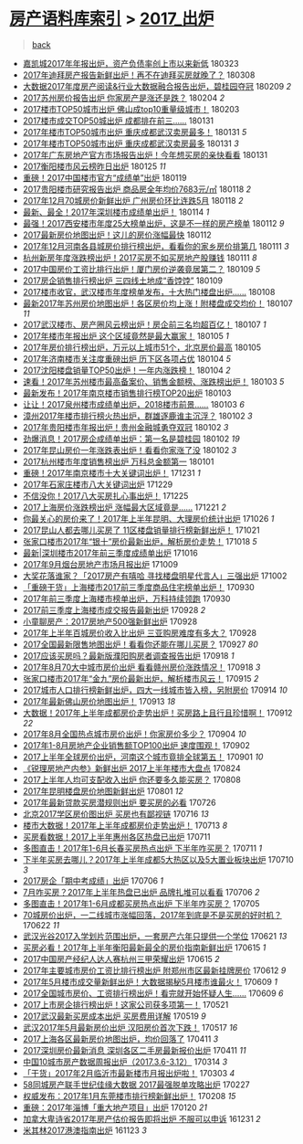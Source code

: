 [房产语料库索引](../../README.md)  > [2017_出炉](2017_出炉.md)
====
> [back](../README.md)

- [嘉凯城2017年年报出炉，资产负债率创上市以来新低](http://jkwz.applinzi.com/ittc/7083775488395052043.html#%E5%98%89%E5%87%AF%E5%9F%8E2017%E5%B9%B4%E5%B9%B4%E6%8A%A5%E5%87%BA%E7%82%89%EF%BC%8C%E8%B5%84%E4%BA%A7%E8%B4%9F%E5%80%BA%E7%8E%87%E5%88%9B%E4%B8%8A%E5%B8%82%E4%BB%A5%E6%9D%A5%E6%96%B0%E4%BD%8E) 180323  
- [2017年迪拜房产报告新鲜出炉！再不在迪拜买房就晚了？](http://jkwz.applinzi.com/ittc/7078166990013596689.html#2017%E5%B9%B4%E8%BF%AA%E6%8B%9C%E6%88%BF%E4%BA%A7%E6%8A%A5%E5%91%8A%E6%96%B0%E9%B2%9C%E5%87%BA%E7%82%89%EF%BC%81%E5%86%8D%E4%B8%8D%E5%9C%A8%E8%BF%AA%E6%8B%9C%E4%B9%B0%E6%88%BF%E5%B0%B1%E6%99%9A%E4%BA%86%EF%BC%9F) 180308  
- [大数据2017年度房产阅读&amp;行业大数据融合报告出炉，碧桂园夺冠](http://jkwz.applinzi.com/ittc/7068038651483522055.html#%E5%A4%A7%E6%95%B0%E6%8D%AE2017%E5%B9%B4%E5%BA%A6%E6%88%BF%E4%BA%A7%E9%98%85%E8%AF%BB%26amp%3B%E8%A1%8C%E4%B8%9A%E5%A4%A7%E6%95%B0%E6%8D%AE%E8%9E%8D%E5%90%88%E6%8A%A5%E5%91%8A%E5%87%BA%E7%82%89%EF%BC%8C%E7%A2%A7%E6%A1%82%E5%9B%AD%E5%A4%BA%E5%86%A0) 180209 *2* 
- [2017苏州房价报告出炉 你家房产是涨还是跌？](http://jkwz.applinzi.com/ittc/7066133875145573392.html#2017%E8%8B%8F%E5%B7%9E%E6%88%BF%E4%BB%B7%E6%8A%A5%E5%91%8A%E5%87%BA%E7%82%89+%E4%BD%A0%E5%AE%B6%E6%88%BF%E4%BA%A7%E6%98%AF%E6%B6%A8%E8%BF%98%E6%98%AF%E8%B7%8C%EF%BC%9F) 180204 *2* 
- [2017楼市TOP50城市出炉 佛山成top10重量级城市！](http://jkwz.applinzi.com/ittc/7065728574546248721.html#2017%E6%A5%BC%E5%B8%82TOP50%E5%9F%8E%E5%B8%82%E5%87%BA%E7%82%89+%E4%BD%9B%E5%B1%B1%E6%88%90top10%E9%87%8D%E9%87%8F%E7%BA%A7%E5%9F%8E%E5%B8%82%EF%BC%81) 180203  
- [2017楼市成交TOP50城出炉 成都排在前三……](http://jkwz.applinzi.com/ittc/7064768221817603079.html#2017%E6%A5%BC%E5%B8%82%E6%88%90%E4%BA%A4TOP50%E5%9F%8E%E5%87%BA%E7%82%89+%E6%88%90%E9%83%BD%E6%8E%92%E5%9C%A8%E5%89%8D%E4%B8%89%E2%80%A6%E2%80%A6) 180131  
- [2017年楼市TOP50城市出炉 重庆成都武汉卖房最多！](http://jkwz.applinzi.com/ittc/7064753549286573066.html#2017%E5%B9%B4%E6%A5%BC%E5%B8%82TOP50%E5%9F%8E%E5%B8%82%E5%87%BA%E7%82%89+%E9%87%8D%E5%BA%86%E6%88%90%E9%83%BD%E6%AD%A6%E6%B1%89%E5%8D%96%E6%88%BF%E6%9C%80%E5%A4%9A%EF%BC%81) 180131 *5* 
- [2017年楼市TOP50城市出炉 重庆成都武汉卖房最多](http://jkwz.applinzi.com/ittc/7064636763211826182.html#2017%E5%B9%B4%E6%A5%BC%E5%B8%82TOP50%E5%9F%8E%E5%B8%82%E5%87%BA%E7%82%89+%E9%87%8D%E5%BA%86%E6%88%90%E9%83%BD%E6%AD%A6%E6%B1%89%E5%8D%96%E6%88%BF%E6%9C%80%E5%A4%9A) 180131 *3* 
- [2017年广东房地产官方市场报告出炉！今年想买房的亲快看看](http://jkwz.applinzi.com/ittc/7064544522220864518.html#2017%E5%B9%B4%E5%B9%BF%E4%B8%9C%E6%88%BF%E5%9C%B0%E4%BA%A7%E5%AE%98%E6%96%B9%E5%B8%82%E5%9C%BA%E6%8A%A5%E5%91%8A%E5%87%BA%E7%82%89%EF%BC%81%E4%BB%8A%E5%B9%B4%E6%83%B3%E4%B9%B0%E6%88%BF%E7%9A%84%E4%BA%B2%E5%BF%AB%E7%9C%8B%E7%9C%8B) 180131  
- [2017衡阳楼市风云榜昨日出炉](http://jkwz.applinzi.com/ittc/7062511235805742096.html#2017%E8%A1%A1%E9%98%B3%E6%A5%BC%E5%B8%82%E9%A3%8E%E4%BA%91%E6%A6%9C%E6%98%A8%E6%97%A5%E5%87%BA%E7%82%89) 180125 *11* 
- [重磅！2017中国楼市官方“成绩单”出炉](http://jkwz.applinzi.com/ittc/7060216299018257419.html#%E9%87%8D%E7%A3%85%EF%BC%812017%E4%B8%AD%E5%9B%BD%E6%A5%BC%E5%B8%82%E5%AE%98%E6%96%B9%E2%80%9C%E6%88%90%E7%BB%A9%E5%8D%95%E2%80%9D%E5%87%BA%E7%82%89) 180119  
- [2017贵阳楼市研究报告出炉 商品房全年均价7683元/㎡](http://jkwz.applinzi.com/ittc/7059966994856543243.html#2017%E8%B4%B5%E9%98%B3%E6%A5%BC%E5%B8%82%E7%A0%94%E7%A9%B6%E6%8A%A5%E5%91%8A%E5%87%BA%E7%82%89+%E5%95%86%E5%93%81%E6%88%BF%E5%85%A8%E5%B9%B4%E5%9D%87%E4%BB%B77683%E5%85%83%2F%E3%8E%A1) 180118 *2* 
- [2017年12月70城房价新鲜出炉 广州房价环比连跌5月](http://jkwz.applinzi.com/ittc/7059861032648836107.html#2017%E5%B9%B412%E6%9C%8870%E5%9F%8E%E6%88%BF%E4%BB%B7%E6%96%B0%E9%B2%9C%E5%87%BA%E7%82%89+%E5%B9%BF%E5%B7%9E%E6%88%BF%E4%BB%B7%E7%8E%AF%E6%AF%94%E8%BF%9E%E8%B7%8C5%E6%9C%88) 180118 *2* 
- [最新、最全！2017年深圳楼市成绩单出炉！](http://jkwz.applinzi.com/ittc/7058396058634159120.html#%E6%9C%80%E6%96%B0%E3%80%81%E6%9C%80%E5%85%A8%EF%BC%812017%E5%B9%B4%E6%B7%B1%E5%9C%B3%E6%A5%BC%E5%B8%82%E6%88%90%E7%BB%A9%E5%8D%95%E5%87%BA%E7%82%89%EF%BC%81) 180114 *1* 
- [最强！2017西安楼市年度25大榜单出炉，这是不一样的房产榜单](http://jkwz.applinzi.com/ittc/7057797197670646790.html#%E6%9C%80%E5%BC%BA%EF%BC%812017%E8%A5%BF%E5%AE%89%E6%A5%BC%E5%B8%82%E5%B9%B4%E5%BA%A625%E5%A4%A7%E6%A6%9C%E5%8D%95%E5%87%BA%E7%82%89%EF%BC%8C%E8%BF%99%E6%98%AF%E4%B8%8D%E4%B8%80%E6%A0%B7%E7%9A%84%E6%88%BF%E4%BA%A7%E6%A6%9C%E5%8D%95) 180112 *9* 
- [2017最新房价地图出炉！这儿的房价涨幅最快](http://jkwz.applinzi.com/ittc/7057759879169573899.html#2017%E6%9C%80%E6%96%B0%E6%88%BF%E4%BB%B7%E5%9C%B0%E5%9B%BE%E5%87%BA%E7%82%89%EF%BC%81%E8%BF%99%E5%84%BF%E7%9A%84%E6%88%BF%E4%BB%B7%E6%B6%A8%E5%B9%85%E6%9C%80%E5%BF%AB) 180112  
- [2017年12月河南各县城房价排行榜出炉，看看你的家乡房价排第几](http://jkwz.applinzi.com/ittc/7057312200035664913.html#2017%E5%B9%B412%E6%9C%88%E6%B2%B3%E5%8D%97%E5%90%84%E5%8E%BF%E5%9F%8E%E6%88%BF%E4%BB%B7%E6%8E%92%E8%A1%8C%E6%A6%9C%E5%87%BA%E7%82%89%EF%BC%8C%E7%9C%8B%E7%9C%8B%E4%BD%A0%E7%9A%84%E5%AE%B6%E4%B9%A1%E6%88%BF%E4%BB%B7%E6%8E%92%E7%AC%AC%E5%87%A0) 180111 *3* 
- [杭州新房年度涨跌榜出炉！2017买房不如买房地产股赚钱](http://jkwz.applinzi.com/ittc/7057243112458421265.html#%E6%9D%AD%E5%B7%9E%E6%96%B0%E6%88%BF%E5%B9%B4%E5%BA%A6%E6%B6%A8%E8%B7%8C%E6%A6%9C%E5%87%BA%E7%82%89%EF%BC%812017%E4%B9%B0%E6%88%BF%E4%B8%8D%E5%A6%82%E4%B9%B0%E6%88%BF%E5%9C%B0%E4%BA%A7%E8%82%A1%E8%B5%9A%E9%92%B1) 180111 *8* 
- [2017中国房价工资比排行出炉！厦门房价逆袭竟居第二？](http://jkwz.applinzi.com/ittc/7056601725509567495.html#2017%E4%B8%AD%E5%9B%BD%E6%88%BF%E4%BB%B7%E5%B7%A5%E8%B5%84%E6%AF%94%E6%8E%92%E8%A1%8C%E5%87%BA%E7%82%89%EF%BC%81%E5%8E%A6%E9%97%A8%E6%88%BF%E4%BB%B7%E9%80%86%E8%A2%AD%E7%AB%9F%E5%B1%85%E7%AC%AC%E4%BA%8C%EF%BC%9F) 180109 *5* 
- [2017房企销售排行榜出炉 三四线土地成“香饽饽”](http://jkwz.applinzi.com/ittc/7056591022669169680.html#2017%E6%88%BF%E4%BC%81%E9%94%80%E5%94%AE%E6%8E%92%E8%A1%8C%E6%A6%9C%E5%87%BA%E7%82%89%C2%A0%E4%B8%89%E5%9B%9B%E7%BA%BF%E5%9C%9F%E5%9C%B0%E6%88%90%E2%80%9C%E9%A6%99%E9%A5%BD%E9%A5%BD%E2%80%9D) 180109  
- [2017楼市收官，武汉楼市年度榜单发布，十大热门楼盘出炉……](http://jkwz.applinzi.com/ittc/7056154165993014283.html#2017%E6%A5%BC%E5%B8%82%E6%94%B6%E5%AE%98%EF%BC%8C%E6%AD%A6%E6%B1%89%E6%A5%BC%E5%B8%82%E5%B9%B4%E5%BA%A6%E6%A6%9C%E5%8D%95%E5%8F%91%E5%B8%83%EF%BC%8C%E5%8D%81%E5%A4%A7%E7%83%AD%E9%97%A8%E6%A5%BC%E7%9B%98%E5%87%BA%E7%82%89%E2%80%A6%E2%80%A6) 180108  
- [最新2017年苏州房价地图出炉！各区房价均上涨！附楼盘成交均价！](http://jkwz.applinzi.com/ittc/7055921188449027088.html#%E6%9C%80%E6%96%B02017%E5%B9%B4%E8%8B%8F%E5%B7%9E%E6%88%BF%E4%BB%B7%E5%9C%B0%E5%9B%BE%E5%87%BA%E7%82%89%EF%BC%81%E5%90%84%E5%8C%BA%E6%88%BF%E4%BB%B7%E5%9D%87%E4%B8%8A%E6%B6%A8%EF%BC%81%E9%99%84%E6%A5%BC%E7%9B%98%E6%88%90%E4%BA%A4%E5%9D%87%E4%BB%B7%EF%BC%81) 180107 *11* 
- [2017武汉楼市、房产圈风云榜出炉！房企前三名均超百亿！](http://jkwz.applinzi.com/ittc/7055905730312274954.html#2017%E6%AD%A6%E6%B1%89%E6%A5%BC%E5%B8%82%E3%80%81%E6%88%BF%E4%BA%A7%E5%9C%88%E9%A3%8E%E4%BA%91%E6%A6%9C%E5%87%BA%E7%82%89%EF%BC%81%E6%88%BF%E4%BC%81%E5%89%8D%E4%B8%89%E5%90%8D%E5%9D%87%E8%B6%85%E7%99%BE%E4%BA%BF%EF%BC%81) 180107 *1* 
- [2017年楼市年报出炉 这个区域竟然是最大赢家！](http://jkwz.applinzi.com/ittc/7055232854621946886.html#2017%E5%B9%B4%E6%A5%BC%E5%B8%82%E5%B9%B4%E6%8A%A5%E5%87%BA%E7%82%89+%E8%BF%99%E4%B8%AA%E5%8C%BA%E5%9F%9F%E7%AB%9F%E7%84%B6%E6%98%AF%E6%9C%80%E5%A4%A7%E8%B5%A2%E5%AE%B6%EF%BC%81) 180105 *1* 
- [2017年房价排行榜出炉，万元以上城市51个，北京房价最高](http://jkwz.applinzi.com/ittc/7055040695931241483.html#2017%E5%B9%B4%E6%88%BF%E4%BB%B7%E6%8E%92%E8%A1%8C%E6%A6%9C%E5%87%BA%E7%82%89%EF%BC%8C%E4%B8%87%E5%85%83%E4%BB%A5%E4%B8%8A%E5%9F%8E%E5%B8%8251%E4%B8%AA%EF%BC%8C%E5%8C%97%E4%BA%AC%E6%88%BF%E4%BB%B7%E6%9C%80%E9%AB%98) 180105  
- [2017年济南楼市关注度重磅出炉 历下区各项占优](http://jkwz.applinzi.com/ittc/7054657949102769168.html#2017%E5%B9%B4%E6%B5%8E%E5%8D%97%E6%A5%BC%E5%B8%82%E5%85%B3%E6%B3%A8%E5%BA%A6%E9%87%8D%E7%A3%85%E5%87%BA%E7%82%89+%E5%8E%86%E4%B8%8B%E5%8C%BA%E5%90%84%E9%A1%B9%E5%8D%A0%E4%BC%98) 180104 *5* 
- [2017沈阳楼盘销量TOP50出炉！一年内涨跌榜！](http://jkwz.applinzi.com/ittc/7054648044211930122.html#2017%E6%B2%88%E9%98%B3%E6%A5%BC%E7%9B%98%E9%94%80%E9%87%8FTOP50%E5%87%BA%E7%82%89%EF%BC%81%E4%B8%80%E5%B9%B4%E5%86%85%E6%B6%A8%E8%B7%8C%E6%A6%9C%EF%BC%81) 180104 *2* 
- [速看！2017年苏州楼市最高备案价、销售金额榜、涨跌榜出炉！](http://jkwz.applinzi.com/ittc/7054479104605160465.html#%E9%80%9F%E7%9C%8B%EF%BC%812017%E5%B9%B4%E8%8B%8F%E5%B7%9E%E6%A5%BC%E5%B8%82%E6%9C%80%E9%AB%98%E5%A4%87%E6%A1%88%E4%BB%B7%E3%80%81%E9%94%80%E5%94%AE%E9%87%91%E9%A2%9D%E6%A6%9C%E3%80%81%E6%B6%A8%E8%B7%8C%E6%A6%9C%E5%87%BA%E7%82%89%EF%BC%81) 180103 *5* 
- [最新发布！2017年南京楼市销售排行榜TOP20出炉](http://jkwz.applinzi.com/ittc/7054412067077882891.html#%E6%9C%80%E6%96%B0%E5%8F%91%E5%B8%83%EF%BC%812017%E5%B9%B4%E5%8D%97%E4%BA%AC%E6%A5%BC%E5%B8%82%E9%94%80%E5%94%AE%E6%8E%92%E8%A1%8C%E6%A6%9CTOP20%E5%87%BA%E7%82%89) 180103  
- [让让！2017泉州楼市成绩单出炉，2018楼市前景……](http://jkwz.applinzi.com/ittc/7054088793378784262.html#%E8%AE%A9%E8%AE%A9%EF%BC%812017%E6%B3%89%E5%B7%9E%E6%A5%BC%E5%B8%82%E6%88%90%E7%BB%A9%E5%8D%95%E5%87%BA%E7%82%89%EF%BC%8C2018%E6%A5%BC%E5%B8%82%E5%89%8D%E6%99%AF%E2%80%A6%E2%80%A6) 180103 *6* 
- [漳州2017年楼市排行榜火热出炉，群雄逐鹿谁主沉浮？](http://jkwz.applinzi.com/ittc/7054108644172366865.html#%E6%BC%B3%E5%B7%9E2017%E5%B9%B4%E6%A5%BC%E5%B8%82%E6%8E%92%E8%A1%8C%E6%A6%9C%E7%81%AB%E7%83%AD%E5%87%BA%E7%82%89%EF%BC%8C%E7%BE%A4%E9%9B%84%E9%80%90%E9%B9%BF%E8%B0%81%E4%B8%BB%E6%B2%89%E6%B5%AE%EF%BC%9F) 180102 *3* 
- [2017年贵阳楼市年报出炉！贵州金融城勇夺双冠](http://jkwz.applinzi.com/ittc/7054016637773022218.html#2017%E5%B9%B4%E8%B4%B5%E9%98%B3%E6%A5%BC%E5%B8%82%E5%B9%B4%E6%8A%A5%E5%87%BA%E7%82%89%EF%BC%81%E8%B4%B5%E5%B7%9E%E9%87%91%E8%9E%8D%E5%9F%8E%E5%8B%87%E5%A4%BA%E5%8F%8C%E5%86%A0) 180102 *3* 
- [劲爆消息！2017房企成绩单出炉：第一名是碧桂园](http://jkwz.applinzi.com/ittc/7053940321178616839.html#%E5%8A%B2%E7%88%86%E6%B6%88%E6%81%AF%EF%BC%812017%E6%88%BF%E4%BC%81%E6%88%90%E7%BB%A9%E5%8D%95%E5%87%BA%E7%82%89%EF%BC%9A%E7%AC%AC%E4%B8%80%E5%90%8D%E6%98%AF%E7%A2%A7%E6%A1%82%E5%9B%AD) 180102 *19* 
- [2017年昆山房价一年涨跌表出炉！看看你家涨了没](http://jkwz.applinzi.com/ittc/7053879107681518602.html#2017%E5%B9%B4%E6%98%86%E5%B1%B1%E6%88%BF%E4%BB%B7%E4%B8%80%E5%B9%B4%E6%B6%A8%E8%B7%8C%E8%A1%A8%E5%87%BA%E7%82%89%EF%BC%81%E7%9C%8B%E7%9C%8B%E4%BD%A0%E5%AE%B6%E6%B6%A8%E4%BA%86%E6%B2%A1) 180102 *3* 
- [2017杭州楼市年度销售榜出炉 万科总金额第一](http://jkwz.applinzi.com/ittc/7053590578682397703.html#2017%E6%9D%AD%E5%B7%9E%E6%A5%BC%E5%B8%82%E5%B9%B4%E5%BA%A6%E9%94%80%E5%94%AE%E6%A6%9C%E5%87%BA%E7%82%89+%E4%B8%87%E7%A7%91%E6%80%BB%E9%87%91%E9%A2%9D%E7%AC%AC%E4%B8%80) 180101  
- [重磅！2017年南京楼市十大关键词出炉！](http://jkwz.applinzi.com/ittc/7053155148459672592.html#%E9%87%8D%E7%A3%85%EF%BC%812017%E5%B9%B4%E5%8D%97%E4%BA%AC%E6%A5%BC%E5%B8%82%E5%8D%81%E5%A4%A7%E5%85%B3%E9%94%AE%E8%AF%8D%E5%87%BA%E7%82%89%EF%BC%81) 171231 *1* 
- [2017年石家庄楼市八大关键词出炉](http://jkwz.applinzi.com/ittc/7052388777387885585.html#2017%E5%B9%B4%E7%9F%B3%E5%AE%B6%E5%BA%84%E6%A5%BC%E5%B8%82%E5%85%AB%E5%A4%A7%E5%85%B3%E9%94%AE%E8%AF%8D%E5%87%BA%E7%82%89) 171229  
- [不信没你！2017八大买房扎心事出炉！](http://jkwz.applinzi.com/ittc/7051093536340968465.html#%E4%B8%8D%E4%BF%A1%E6%B2%A1%E4%BD%A0%EF%BC%812017%E5%85%AB%E5%A4%A7%E4%B9%B0%E6%88%BF%E6%89%8E%E5%BF%83%E4%BA%8B%E5%87%BA%E7%82%89%EF%BC%81) 171225  
- [2017上海房价涨跌榜出炉 涨幅最大区域竟是……](http://jkwz.applinzi.com/ittc/7049549865963488273.html#2017%E4%B8%8A%E6%B5%B7%E6%88%BF%E4%BB%B7%E6%B6%A8%E8%B7%8C%E6%A6%9C%E5%87%BA%E7%82%89+%E6%B6%A8%E5%B9%85%E6%9C%80%E5%A4%A7%E5%8C%BA%E5%9F%9F%E7%AB%9F%E6%98%AF%E2%80%A6%E2%80%A6) 171221 *2* 
- [你最关心的房价来了！2017年上半年昆明、大理房价统计出炉](http://jkwz.applinzi.com/ittc/7028821558703948816.html#%E4%BD%A0%E6%9C%80%E5%85%B3%E5%BF%83%E7%9A%84%E6%88%BF%E4%BB%B7%E6%9D%A5%E4%BA%86%EF%BC%812017%E5%B9%B4%E4%B8%8A%E5%8D%8A%E5%B9%B4%E6%98%86%E6%98%8E%E3%80%81%E5%A4%A7%E7%90%86%E6%88%BF%E4%BB%B7%E7%BB%9F%E8%AE%A1%E5%87%BA%E7%82%89) 171026 *1* 
- [2017昆山人都去哪儿买房了 11区楼盘销量排行榜新鲜出炉！](http://jkwz.applinzi.com/ittc/7026920000185697296.html#2017%E6%98%86%E5%B1%B1%E4%BA%BA%E9%83%BD%E5%8E%BB%E5%93%AA%E5%84%BF%E4%B9%B0%E6%88%BF%E4%BA%86+11%E5%8C%BA%E6%A5%BC%E7%9B%98%E9%94%80%E9%87%8F%E6%8E%92%E8%A1%8C%E6%A6%9C%E6%96%B0%E9%B2%9C%E5%87%BA%E7%82%89%EF%BC%81) 171021  
- [张家口楼市2017年“银十”房价最新出炉，解析房价走势！](http://jkwz.applinzi.com/ittc/7025810532173612049.html#%E5%BC%A0%E5%AE%B6%E5%8F%A3%E6%A5%BC%E5%B8%822017%E5%B9%B4%E2%80%9C%E9%93%B6%E5%8D%81%E2%80%9D%E6%88%BF%E4%BB%B7%E6%9C%80%E6%96%B0%E5%87%BA%E7%82%89%EF%BC%8C%E8%A7%A3%E6%9E%90%E6%88%BF%E4%BB%B7%E8%B5%B0%E5%8A%BF%EF%BC%81) 171018 *5* 
- [最新|深圳楼市2017年前三季度成绩单出炉](http://jkwz.applinzi.com/ittc/7025077249563427856.html#%E6%9C%80%E6%96%B0%7C%E6%B7%B1%E5%9C%B3%E6%A5%BC%E5%B8%822017%E5%B9%B4%E5%89%8D%E4%B8%89%E5%AD%A3%E5%BA%A6%E6%88%90%E7%BB%A9%E5%8D%95%E5%87%BA%E7%82%89) 171016  
- [2017年9月烟台房地产市场月报出炉](http://jkwz.applinzi.com/ittc/7022488463021179920.html#2017%E5%B9%B49%E6%9C%88%E7%83%9F%E5%8F%B0%E6%88%BF%E5%9C%B0%E4%BA%A7%E5%B8%82%E5%9C%BA%E6%9C%88%E6%8A%A5%E5%87%BA%E7%82%89) 171009  
- [大奖花落谁家？「2017房产有嘻哈 寻找楼盘明星代言人」三强出炉](http://jkwz.applinzi.com/ittc/7019832279592076304.html#%E5%A4%A7%E5%A5%96%E8%8A%B1%E8%90%BD%E8%B0%81%E5%AE%B6%EF%BC%9F%E3%80%8C2017%E6%88%BF%E4%BA%A7%E6%9C%89%E5%98%BB%E5%93%88+%E5%AF%BB%E6%89%BE%E6%A5%BC%E7%9B%98%E6%98%8E%E6%98%9F%E4%BB%A3%E8%A8%80%E4%BA%BA%E3%80%8D%E4%B8%89%E5%BC%BA%E5%87%BA%E7%82%89) 171002  
- [「重磅干货」上海楼市2017前三季度商品住宅榜单出炉！](http://jkwz.applinzi.com/ittc/7019132221695460368.html#%E3%80%8C%E9%87%8D%E7%A3%85%E5%B9%B2%E8%B4%A7%E3%80%8D%E4%B8%8A%E6%B5%B7%E6%A5%BC%E5%B8%822017%E5%89%8D%E4%B8%89%E5%AD%A3%E5%BA%A6%E5%95%86%E5%93%81%E4%BD%8F%E5%AE%85%E6%A6%9C%E5%8D%95%E5%87%BA%E7%82%89%EF%BC%81) 170930  
- [2017年前三季度上海楼市榜单出炉，万科持续领跑](http://jkwz.applinzi.com/ittc/7019083705715524624.html#2017%E5%B9%B4%E5%89%8D%E4%B8%89%E5%AD%A3%E5%BA%A6%E4%B8%8A%E6%B5%B7%E6%A5%BC%E5%B8%82%E6%A6%9C%E5%8D%95%E5%87%BA%E7%82%89%EF%BC%8C%E4%B8%87%E7%A7%91%E6%8C%81%E7%BB%AD%E9%A2%86%E8%B7%91) 170930  
- [2017前三季度上海楼市成交报告最新出炉](http://jkwz.applinzi.com/ittc/7018400972869731344.html#2017%E5%89%8D%E4%B8%89%E5%AD%A3%E5%BA%A6%E4%B8%8A%E6%B5%B7%E6%A5%BC%E5%B8%82%E6%88%90%E4%BA%A4%E6%8A%A5%E5%91%8A%E6%9C%80%E6%96%B0%E5%87%BA%E7%82%89) 170928 *2* 
- [小童聊房产：2017房地产500强新鲜出炉](http://jkwz.applinzi.com/ittc/7018298650831356945.html#%E5%B0%8F%E7%AB%A5%E8%81%8A%E6%88%BF%E4%BA%A7%EF%BC%9A2017%E6%88%BF%E5%9C%B0%E4%BA%A7500%E5%BC%BA%E6%96%B0%E9%B2%9C%E5%87%BA%E7%82%89) 170928  
- [2017年上半年百城房价收入比出炉 三亚购房难度有多大？](http://jkwz.applinzi.com/ittc/7018270941879223313.html#2017%E5%B9%B4%E4%B8%8A%E5%8D%8A%E5%B9%B4%E7%99%BE%E5%9F%8E%E6%88%BF%E4%BB%B7%E6%94%B6%E5%85%A5%E6%AF%94%E5%87%BA%E7%82%89+%E4%B8%89%E4%BA%9A%E8%B4%AD%E6%88%BF%E9%9A%BE%E5%BA%A6%E6%9C%89%E5%A4%9A%E5%A4%A7%EF%BC%9F) 170928  
- [2017全国最新限售地图出炉！看看你还能在哪儿买房？](http://jkwz.applinzi.com/ittc/7018063928641455120.html#2017%E5%85%A8%E5%9B%BD%E6%9C%80%E6%96%B0%E9%99%90%E5%94%AE%E5%9C%B0%E5%9B%BE%E5%87%BA%E7%82%89%EF%BC%81%E7%9C%8B%E7%9C%8B%E4%BD%A0%E8%BF%98%E8%83%BD%E5%9C%A8%E5%93%AA%E5%84%BF%E4%B9%B0%E6%88%BF%EF%BC%9F) 170927 *80* 
- [2017应该买房吗？最新版濮阳购房者调查报告出炉](http://jkwz.applinzi.com/ittc/7014699784710128656.html#2017%E5%BA%94%E8%AF%A5%E4%B9%B0%E6%88%BF%E5%90%97%EF%BC%9F%E6%9C%80%E6%96%B0%E7%89%88%E6%BF%AE%E9%98%B3%E8%B4%AD%E6%88%BF%E8%80%85%E8%B0%83%E6%9F%A5%E6%8A%A5%E5%91%8A%E5%87%BA%E7%82%89) 170918 *1* 
- [2017年8月70大中城市房价出炉 看看赣州房价涨跌情况！](http://jkwz.applinzi.com/ittc/7014689879320167440.html#2017%E5%B9%B48%E6%9C%8870%E5%A4%A7%E4%B8%AD%E5%9F%8E%E5%B8%82%E6%88%BF%E4%BB%B7%E5%87%BA%E7%82%89+%E7%9C%8B%E7%9C%8B%E8%B5%A3%E5%B7%9E%E6%88%BF%E4%BB%B7%E6%B6%A8%E8%B7%8C%E6%83%85%E5%86%B5%EF%BC%81) 170918 *3* 
- [张家口楼市2017年“金九”房价最新出炉，解析楼市风云！](http://jkwz.applinzi.com/ittc/7013592733904798736.html#%E5%BC%A0%E5%AE%B6%E5%8F%A3%E6%A5%BC%E5%B8%822017%E5%B9%B4%E2%80%9C%E9%87%91%E4%B9%9D%E2%80%9D%E6%88%BF%E4%BB%B7%E6%9C%80%E6%96%B0%E5%87%BA%E7%82%89%EF%BC%8C%E8%A7%A3%E6%9E%90%E6%A5%BC%E5%B8%82%E9%A3%8E%E4%BA%91%EF%BC%81) 170915 *2* 
- [2017城市人口排行榜新鲜出炉，四大一线城市皆入榜，另附房价](http://jkwz.applinzi.com/ittc/7013182086209602576.html#2017%E5%9F%8E%E5%B8%82%E4%BA%BA%E5%8F%A3%E6%8E%92%E8%A1%8C%E6%A6%9C%E6%96%B0%E9%B2%9C%E5%87%BA%E7%82%89%EF%BC%8C%E5%9B%9B%E5%A4%A7%E4%B8%80%E7%BA%BF%E5%9F%8E%E5%B8%82%E7%9A%86%E5%85%A5%E6%A6%9C%EF%BC%8C%E5%8F%A6%E9%99%84%E6%88%BF%E4%BB%B7) 170914 *10* 
- [2017年最新佛山房价地图出炉！](http://jkwz.applinzi.com/ittc/7012713915031749649.html#2017%E5%B9%B4%E6%9C%80%E6%96%B0%E4%BD%9B%E5%B1%B1%E6%88%BF%E4%BB%B7%E5%9C%B0%E5%9B%BE%E5%87%BA%E7%82%89%EF%BC%81) 170913 *18* 
- [大数据！2017年上半年成都房价走势出炉！买房路上且行且珍惜啊！](http://jkwz.applinzi.com/ittc/7012404860434252816.html#%E5%A4%A7%E6%95%B0%E6%8D%AE%EF%BC%812017%E5%B9%B4%E4%B8%8A%E5%8D%8A%E5%B9%B4%E6%88%90%E9%83%BD%E6%88%BF%E4%BB%B7%E8%B5%B0%E5%8A%BF%E5%87%BA%E7%82%89%EF%BC%81%E4%B9%B0%E6%88%BF%E8%B7%AF%E4%B8%8A%E4%B8%94%E8%A1%8C%E4%B8%94%E7%8F%8D%E6%83%9C%E5%95%8A%EF%BC%81) 170912 *22* 
- [2017年8月全国热点城市房价出炉！你家房价多少？](http://jkwz.applinzi.com/ittc/7009483663811822608.html#2017%E5%B9%B48%E6%9C%88%E5%85%A8%E5%9B%BD%E7%83%AD%E7%82%B9%E5%9F%8E%E5%B8%82%E6%88%BF%E4%BB%B7%E5%87%BA%E7%82%89%EF%BC%81%E4%BD%A0%E5%AE%B6%E6%88%BF%E4%BB%B7%E5%A4%9A%E5%B0%91%EF%BC%9F) 170904 *10* 
- [2017年1-8月房地产企业销售额TOP100出炉 速度围观！](http://jkwz.applinzi.com/ittc/7008635898441499665.html#2017%E5%B9%B41-8%E6%9C%88%E6%88%BF%E5%9C%B0%E4%BA%A7%E4%BC%81%E4%B8%9A%E9%94%80%E5%94%AE%E9%A2%9DTOP100%E5%87%BA%E7%82%89+%E9%80%9F%E5%BA%A6%E5%9B%B4%E8%A7%82%EF%BC%81) 170902  
- [2017上半年全球房价出炉，河南这个城市竟排全球第五！](http://jkwz.applinzi.com/ittc/7008406818253177873.html#2017%E4%B8%8A%E5%8D%8A%E5%B9%B4%E5%85%A8%E7%90%83%E6%88%BF%E4%BB%B7%E5%87%BA%E7%82%89%EF%BC%8C%E6%B2%B3%E5%8D%97%E8%BF%99%E4%B8%AA%E5%9F%8E%E5%B8%82%E7%AB%9F%E6%8E%92%E5%85%A8%E7%90%83%E7%AC%AC%E4%BA%94%EF%BC%81) 170901 *10* 
- [《锐理房地产内参》新鲜出炉 2017上半年楼市大盘点](http://jkwz.applinzi.com/ittc/7005298529923499024.html#%E3%80%8A%E9%94%90%E7%90%86%E6%88%BF%E5%9C%B0%E4%BA%A7%E5%86%85%E5%8F%82%E3%80%8B%E6%96%B0%E9%B2%9C%E5%87%BA%E7%82%89+2017%E4%B8%8A%E5%8D%8A%E5%B9%B4%E6%A5%BC%E5%B8%82%E5%A4%A7%E7%9B%98%E7%82%B9) 170824  
- [2017上半年人均可支配收入出炉 你还要多久能买房？](http://jkwz.applinzi.com/ittc/6999437596093318160.html#2017%E4%B8%8A%E5%8D%8A%E5%B9%B4%E4%BA%BA%E5%9D%87%E5%8F%AF%E6%94%AF%E9%85%8D%E6%94%B6%E5%85%A5%E5%87%BA%E7%82%89+%E4%BD%A0%E8%BF%98%E8%A6%81%E5%A4%9A%E4%B9%85%E8%83%BD%E4%B9%B0%E6%88%BF%EF%BC%9F) 170808  
- [2017年昆明楼盘房价地图新鲜出炉](http://jkwz.applinzi.com/ittc/6996887522645640208.html#2017%E5%B9%B4%E6%98%86%E6%98%8E%E6%A5%BC%E7%9B%98%E6%88%BF%E4%BB%B7%E5%9C%B0%E5%9B%BE%E6%96%B0%E9%B2%9C%E5%87%BA%E7%82%89) 170801 *12* 
- [2017年最新贷款买房潜规则出炉 要买房的必看](http://jkwz.applinzi.com/ittc/6994416871989052177.html#2017%E5%B9%B4%E6%9C%80%E6%96%B0%E8%B4%B7%E6%AC%BE%E4%B9%B0%E6%88%BF%E6%BD%9C%E8%A7%84%E5%88%99%E5%87%BA%E7%82%89+%E8%A6%81%E4%B9%B0%E6%88%BF%E7%9A%84%E5%BF%85%E7%9C%8B) 170726  
- [北京2017学区房价图出炉 买房也有鄙视链](http://jkwz.applinzi.com/ittc/6990898707372180496.html#%E5%8C%97%E4%BA%AC2017%E5%AD%A6%E5%8C%BA%E6%88%BF%E4%BB%B7%E5%9B%BE%E5%87%BA%E7%82%89+%E4%B9%B0%E6%88%BF%E4%B9%9F%E6%9C%89%E9%84%99%E8%A7%86%E9%93%BE) 170716 *13* 
- [楼市大数据！2017年上半年成都房价走势出炉！](http://jkwz.applinzi.com/ittc/6989830145962411024.html#%E6%A5%BC%E5%B8%82%E5%A4%A7%E6%95%B0%E6%8D%AE%EF%BC%812017%E5%B9%B4%E4%B8%8A%E5%8D%8A%E5%B9%B4%E6%88%90%E9%83%BD%E6%88%BF%E4%BB%B7%E8%B5%B0%E5%8A%BF%E5%87%BA%E7%82%89%EF%BC%81) 170713 *8* 
- [买房看数据！2017上半年惠州各区热盘已出炉](http://jkwz.applinzi.com/ittc/6988910515202819088.html#%E4%B9%B0%E6%88%BF%E7%9C%8B%E6%95%B0%E6%8D%AE%EF%BC%812017%E4%B8%8A%E5%8D%8A%E5%B9%B4%E6%83%A0%E5%B7%9E%E5%90%84%E5%8C%BA%E7%83%AD%E7%9B%98%E5%B7%B2%E5%87%BA%E7%82%89) 170711  
- [多图直击！2017年1-6月长春买房热点出炉 下半年咋买房？](http://jkwz.applinzi.com/ittc/6988910579337921552.html#%E5%A4%9A%E5%9B%BE%E7%9B%B4%E5%87%BB%EF%BC%812017%E5%B9%B41-6%E6%9C%88%E9%95%BF%E6%98%A5%E4%B9%B0%E6%88%BF%E7%83%AD%E7%82%B9%E5%87%BA%E7%82%89+%E4%B8%8B%E5%8D%8A%E5%B9%B4%E5%92%8B%E4%B9%B0%E6%88%BF%EF%BC%9F) 170711 *1* 
- [下半年买房去哪儿？2017年上半年成都5大热区以及5大置业板块出炉](http://jkwz.applinzi.com/ittc/6988685755336360977.html#%E4%B8%8B%E5%8D%8A%E5%B9%B4%E4%B9%B0%E6%88%BF%E5%8E%BB%E5%93%AA%E5%84%BF%EF%BC%9F2017%E5%B9%B4%E4%B8%8A%E5%8D%8A%E5%B9%B4%E6%88%90%E9%83%BD5%E5%A4%A7%E7%83%AD%E5%8C%BA%E4%BB%A5%E5%8F%8A5%E5%A4%A7%E7%BD%AE%E4%B8%9A%E6%9D%BF%E5%9D%97%E5%87%BA%E7%82%89) 170710 *3* 
- [2017房企「期中考成绩」出炉](http://jkwz.applinzi.com/ittc/6987117867341186053.html#2017%E6%88%BF%E4%BC%81%E3%80%8C%E6%9C%9F%E4%B8%AD%E8%80%83%E6%88%90%E7%BB%A9%E3%80%8D%E5%87%BA%E7%82%89) 170706 *1* 
- [7月咋买房？2017年上半年热盘已出炉 品牌扎堆可以看看](http://jkwz.applinzi.com/ittc/6987111648597640209.html#7%E6%9C%88%E5%92%8B%E4%B9%B0%E6%88%BF%EF%BC%9F2017%E5%B9%B4%E4%B8%8A%E5%8D%8A%E5%B9%B4%E7%83%AD%E7%9B%98%E5%B7%B2%E5%87%BA%E7%82%89+%E5%93%81%E7%89%8C%E6%89%8E%E5%A0%86%E5%8F%AF%E4%BB%A5%E7%9C%8B%E7%9C%8B) 170706 *2* 
- [多图直击！2017年1-6月成都买房热点出炉 下半年咋买房？](http://jkwz.applinzi.com/ittc/6986734589417358352.html#%E5%A4%9A%E5%9B%BE%E7%9B%B4%E5%87%BB%EF%BC%812017%E5%B9%B41-6%E6%9C%88%E6%88%90%E9%83%BD%E4%B9%B0%E6%88%BF%E7%83%AD%E7%82%B9%E5%87%BA%E7%82%89+%E4%B8%8B%E5%8D%8A%E5%B9%B4%E5%92%8B%E4%B9%B0%E6%88%BF%EF%BC%9F) 170705  
- [70城房价出炉，一二线城市涨幅回落，2017年到底是不是买房的好时机？](http://jkwz.applinzi.com/ittc/6982004391115490309.html#70%E5%9F%8E%E6%88%BF%E4%BB%B7%E5%87%BA%E7%82%89%EF%BC%8C%E4%B8%80%E4%BA%8C%E7%BA%BF%E5%9F%8E%E5%B8%82%E6%B6%A8%E5%B9%85%E5%9B%9E%E8%90%BD%EF%BC%8C2017%E5%B9%B4%E5%88%B0%E5%BA%95%E6%98%AF%E4%B8%8D%E6%98%AF%E4%B9%B0%E6%88%BF%E7%9A%84%E5%A5%BD%E6%97%B6%E6%9C%BA%EF%BC%9F) 170622 *11* 
- [武汉光谷2017入学划片范围出炉，一套房产六年只提供一个学位](http://jkwz.applinzi.com/ittc/6981748564244825093.html#%E6%AD%A6%E6%B1%89%E5%85%89%E8%B0%B72017%E5%85%A5%E5%AD%A6%E5%88%92%E7%89%87%E8%8C%83%E5%9B%B4%E5%87%BA%E7%82%89%EF%BC%8C%E4%B8%80%E5%A5%97%E6%88%BF%E4%BA%A7%E5%85%AD%E5%B9%B4%E5%8F%AA%E6%8F%90%E4%BE%9B%E4%B8%80%E4%B8%AA%E5%AD%A6%E4%BD%8D) 170621 *13* 
- [买房必看！2017年上半年衡阳最新最全的房价指南新鲜出炉](http://jkwz.applinzi.com/ittc/6979455547043480580.html#%E4%B9%B0%E6%88%BF%E5%BF%85%E7%9C%8B%EF%BC%812017%E5%B9%B4%E4%B8%8A%E5%8D%8A%E5%B9%B4%E8%A1%A1%E9%98%B3%E6%9C%80%E6%96%B0%E6%9C%80%E5%85%A8%E7%9A%84%E6%88%BF%E4%BB%B7%E6%8C%87%E5%8D%97%E6%96%B0%E9%B2%9C%E5%87%BA%E7%82%89) 170615 *1* 
- [2017中国房产经纪人达人赛杭州三甲荣耀出炉](http://jkwz.applinzi.com/ittc/6979423354334217221.html#2017%E4%B8%AD%E5%9B%BD%E6%88%BF%E4%BA%A7%E7%BB%8F%E7%BA%AA%E4%BA%BA%E8%BE%BE%E4%BA%BA%E8%B5%9B%E6%9D%AD%E5%B7%9E%E4%B8%89%E7%94%B2%E8%8D%A3%E8%80%80%E5%87%BA%E7%82%89) 170615 *2* 
- [2017年主要城市房价工资比排行榜出炉 附郑州市区最新挂牌房价](http://jkwz.applinzi.com/ittc/6978287075307553797.html#2017%E5%B9%B4%E4%B8%BB%E8%A6%81%E5%9F%8E%E5%B8%82%E6%88%BF%E4%BB%B7%E5%B7%A5%E8%B5%84%E6%AF%94%E6%8E%92%E8%A1%8C%E6%A6%9C%E5%87%BA%E7%82%89+%E9%99%84%E9%83%91%E5%B7%9E%E5%B8%82%E5%8C%BA%E6%9C%80%E6%96%B0%E6%8C%82%E7%89%8C%E6%88%BF%E4%BB%B7) 170612 *9* 
- [2017年5月楼市成交量新鲜出炉！大数据揭秘5月楼市谁最火！](http://jkwz.applinzi.com/ittc/6977217693034742789.html#2017%E5%B9%B45%E6%9C%88%E6%A5%BC%E5%B8%82%E6%88%90%E4%BA%A4%E9%87%8F%E6%96%B0%E9%B2%9C%E5%87%BA%E7%82%89%EF%BC%81%E5%A4%A7%E6%95%B0%E6%8D%AE%E6%8F%AD%E7%A7%985%E6%9C%88%E6%A5%BC%E5%B8%82%E8%B0%81%E6%9C%80%E7%81%AB%EF%BC%81) 170609 *1* 
- [2017全国城市房价、工资排行榜出炉！看完就开始怀疑人生……](http://jkwz.applinzi.com/ittc/6977186833438868485.html#2017%E5%85%A8%E5%9B%BD%E5%9F%8E%E5%B8%82%E6%88%BF%E4%BB%B7%E3%80%81%E5%B7%A5%E8%B5%84%E6%8E%92%E8%A1%8C%E6%A6%9C%E5%87%BA%E7%82%89%EF%BC%81%E7%9C%8B%E5%AE%8C%E5%B0%B1%E5%BC%80%E5%A7%8B%E6%80%80%E7%96%91%E4%BA%BA%E7%94%9F%E2%80%A6%E2%80%A6) 170609 *6* 
- [2017上市房企排行榜出炉！这家公司获多项第一！](http://jkwz.applinzi.com/ittc/6970097393033806852.html#2017%E4%B8%8A%E5%B8%82%E6%88%BF%E4%BC%81%E6%8E%92%E8%A1%8C%E6%A6%9C%E5%87%BA%E7%82%89%EF%BC%81%E8%BF%99%E5%AE%B6%E5%85%AC%E5%8F%B8%E8%8E%B7%E5%A4%9A%E9%A1%B9%E7%AC%AC%E4%B8%80%EF%BC%81) 170521  
- [2017武汉最新买房成本出炉 买房费用详解](http://jkwz.applinzi.com/ittc/6969316153519244293.html#2017%E6%AD%A6%E6%B1%89%E6%9C%80%E6%96%B0%E4%B9%B0%E6%88%BF%E6%88%90%E6%9C%AC%E5%87%BA%E7%82%89+%E4%B9%B0%E6%88%BF%E8%B4%B9%E7%94%A8%E8%AF%A6%E8%A7%A3) 170519 *9* 
- [武汉2017年5月最新房价出炉 汉阳房价首次下跌！](http://jkwz.applinzi.com/ittc/6968666756313777157.html#%E6%AD%A6%E6%B1%892017%E5%B9%B45%E6%9C%88%E6%9C%80%E6%96%B0%E6%88%BF%E4%BB%B7%E5%87%BA%E7%82%89+%E6%B1%89%E9%98%B3%E6%88%BF%E4%BB%B7%E9%A6%96%E6%AC%A1%E4%B8%8B%E8%B7%8C%EF%BC%81) 170517 *16* 
- [2017上海各区最新房价地图出炉，均价回落了](http://jkwz.applinzi.com/ittc/6955239809776878596.html#2017%E4%B8%8A%E6%B5%B7%E5%90%84%E5%8C%BA%E6%9C%80%E6%96%B0%E6%88%BF%E4%BB%B7%E5%9C%B0%E5%9B%BE%E5%87%BA%E7%82%89%EF%BC%8C%E5%9D%87%E4%BB%B7%E5%9B%9E%E8%90%BD%E4%BA%86) 170411 *3* 
- [2017深圳房价最新消息 深圳各区二手房最新报价出炉](http://jkwz.applinzi.com/ittc/6955207139504161796.html#2017%E6%B7%B1%E5%9C%B3%E6%88%BF%E4%BB%B7%E6%9C%80%E6%96%B0%E6%B6%88%E6%81%AF+%E6%B7%B1%E5%9C%B3%E5%90%84%E5%8C%BA%E4%BA%8C%E6%89%8B%E6%88%BF%E6%9C%80%E6%96%B0%E6%8A%A5%E4%BB%B7%E5%87%BA%E7%82%89) 170411 *11* 
- [中国10城市房产数据周报出炉（2017.3.6-3.12）](http://jkwz.applinzi.com/ittc/6944831073086342149.html#%E4%B8%AD%E5%9B%BD10%E5%9F%8E%E5%B8%82%E6%88%BF%E4%BA%A7%E6%95%B0%E6%8D%AE%E5%91%A8%E6%8A%A5%E5%87%BA%E7%82%89%EF%BC%882017.3.6-3.12%EF%BC%89) 170314 *3* 
- [「干货」2017年2月临沂市最新楼市月报出炉啦！](http://jkwz.applinzi.com/ittc/6940734883000484868.html#%E3%80%8C%E5%B9%B2%E8%B4%A7%E3%80%8D2017%E5%B9%B42%E6%9C%88%E4%B8%B4%E6%B2%82%E5%B8%82%E6%9C%80%E6%96%B0%E6%A5%BC%E5%B8%82%E6%9C%88%E6%8A%A5%E5%87%BA%E7%82%89%E5%95%A6%EF%BC%81) 170303 *4* 
- [58同城房产联手世纪佳缘大数据 2017最强脱单攻略出炉](http://jkwz.applinzi.com/ittc/6939319470064665605.html#58%E5%90%8C%E5%9F%8E%E6%88%BF%E4%BA%A7%E8%81%94%E6%89%8B%E4%B8%96%E7%BA%AA%E4%BD%B3%E7%BC%98%E5%A4%A7%E6%95%B0%E6%8D%AE+2017%E6%9C%80%E5%BC%BA%E8%84%B1%E5%8D%95%E6%94%BB%E7%95%A5%E5%87%BA%E7%82%89) 170227  
- [权威发布：2017年1月东莞楼市排行榜新鲜出炉！](http://jkwz.applinzi.com/ittc/6932193357458834436.html#%E6%9D%83%E5%A8%81%E5%8F%91%E5%B8%83%EF%BC%9A2017%E5%B9%B41%E6%9C%88%E4%B8%9C%E8%8E%9E%E6%A5%BC%E5%B8%82%E6%8E%92%E8%A1%8C%E6%A6%9C%E6%96%B0%E9%B2%9C%E5%87%BA%E7%82%89%EF%BC%81) 170208 *15* 
- [重磅：2017年淄博「重大地产项目」出炉](http://jkwz.applinzi.com/ittc/6925231589729764357.html#%E9%87%8D%E7%A3%85%EF%BC%9A2017%E5%B9%B4%E6%B7%84%E5%8D%9A%E3%80%8C%E9%87%8D%E5%A4%A7%E5%9C%B0%E4%BA%A7%E9%A1%B9%E7%9B%AE%E3%80%8D%E5%87%BA%E7%82%89) 170120 *21* 
- [加拿大卑诗省2017年房产估价报告即将出炉 不服可以申诉](http://jkwz.applinzi.com/ittc/6917634144040666117.html#%E5%8A%A0%E6%8B%BF%E5%A4%A7%E5%8D%91%E8%AF%97%E7%9C%812017%E5%B9%B4%E6%88%BF%E4%BA%A7%E4%BC%B0%E4%BB%B7%E6%8A%A5%E5%91%8A%E5%8D%B3%E5%B0%86%E5%87%BA%E7%82%89+%E4%B8%8D%E6%9C%8D%E5%8F%AF%E4%BB%A5%E7%94%B3%E8%AF%89) 161231 *2* 
- [米其林2017港澳指南出炉](http://jkwz.applinzi.com/ittc/6903669853189047300.html#%E7%B1%B3%E5%85%B6%E6%9E%972017%E6%B8%AF%E6%BE%B3%E6%8C%87%E5%8D%97%E5%87%BA%E7%82%89) 161123 *3* 
